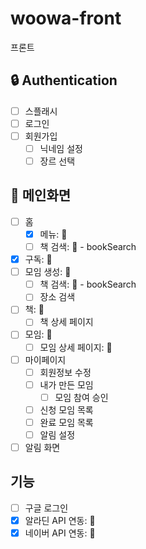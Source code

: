 # woowa-front
프론트

## 🔒 Authentication
- [ ] 스플래시
- [ ] 로그인
- [ ] 회원가입
    - [ ] 닉네임 설정
    - [ ] 장르 선택

## 📌 메인화면
- [ ] 홈
  - [X] 메뉴: 💙
  - [ ] 책 검색: 💙 - bookSearch
- [x] 구독: 💙
- [ ] 모임 생성: 💙
    - [ ] 책 검색: 💙 - bookSearch
    - [ ] 장소 검색
- [ ] 책: 💙
    - [ ] 책 상세 페이지
- [ ] 모임: 💙
    - [ ] 모임 상세 페이지: 💙
- [ ] 마이페이지
    - [ ] 회원정보 수정
    - [ ] 내가 만든 모임
        - [ ] 모임 참여 승인
    - [ ] 신청 모임 목록
    - [ ] 완료 모임 목록
    - [ ] 알림 설정
- [ ] 알림 화면

## 기능
- [ ] 구글 로그인
- [X] 알라딘 API 연동: 💙
- [X] 네이버 API 연동: 💙